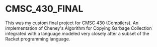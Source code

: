 # CMSC_430_FINAL
This was my custom final project for CMSC 430 (Compilers). An implementation of Cheney's Algorithm for Copying Garbage Collection integrated with a language modeled very closely after a subset of the Racket programming language.
